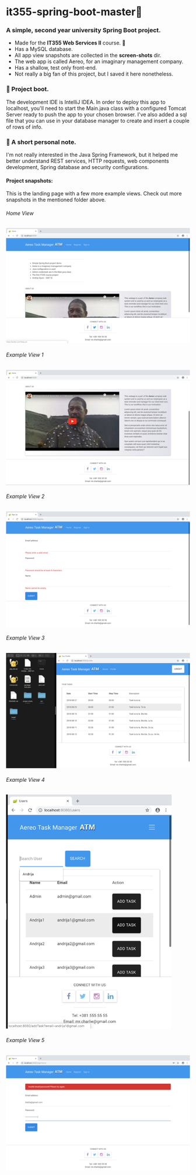 # it355-spring-boot-master🚦
<h3>A simple, second year university Spring Boot project.</h3>
<ul>
  <li>Made for the <b>IT355 Web Services II</b> course. 🍏</li>
  <li>Has a MySQL database.</li>
  <li>All app view snapshots are collected in the <b>screen-shots</b> dir.</li>
  <li>The web app is called Aereo, for an imaginary management company.</li>
  <li>Has a shallow, test only front-end.</li>
  <li>Not really a big fan of this project, but I saved it here nonetheless.</li>
</ul>
<h3>🚩 Project boot.</h3>
<p>The development IDE is IntelliJ IDEA. In order to deploy this app to localhost,
you'll need to start the Main.java class with a configured Tomcat Server ready to push the app to your
chosen browser. I've also added a sql file that you can use in your database manager to create and 
insert a couple of rows of info.</p>
<h3>🚩 A short personal note.</h3>
<p>I'm not really interested in the Java Spring Framework, but it helped me better understand REST services,
HTTP requests, web components development, Spring database and security configurations.</p>

#### Project snapshots:
<p>This is the landing page with a few more example views. Check out more snapshots in the mentioned folder above.</p>
<h6>Home View</h6>
<img src="screen-shots/landing-page.png" alt="Landing Page">
<h6>Example View 1</h6>
<img src="screen-shots/example-view-1.png" alt="Example View 1">
<h6>Example View 2</h6>
<img src="screen-shots/example-view-2.png" alt="Example View 2">
<h6>Example View 3</h6>
<img src="screen-shots/example-view-3.png" alt="Example View 3">
<h6>Example View 4</h6>
<img src="screen-shots/example-view-4.png" height="640" alt="Example View 4">
<h6>Example View 5</h6>
<img src="screen-shots/example-view-5.png" alt="Example View 5">
